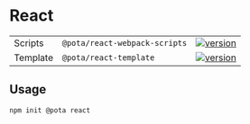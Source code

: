 # React

|          |                               |                                                                                                                                        |
| -------- | ----------------------------- | -------------------------------------------------------------------------------------------------------------------------------------- |
| Scripts  | `@pota/react-webpack-scripts` | [![version](https://img.shields.io/npm/v/@pota/vanilla-template.svg?label=%20)](https://npmjs.org/package/@pota/react-webpack-scripts) |
| Template | `@pota/react-template`        | [![version](https://img.shields.io/npm/v/@pota/vanilla-template.svg?label=%20)](https://npmjs.org/package/@pota/react-template)        |

## Usage

```bash
npm init @pota react
```
